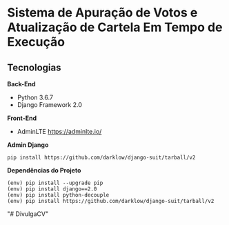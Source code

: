# Sistema de Apuração de Votos e Atualização de Cartela Em Tempo de Execução #

## Tecnologias ##

**Back-End**

* Python 3.6.7
* Django Framework 2.0

**Front-End**

* AdminLTE https://adminlte.io/

**Admin Django**

 ```
 pip install https://github.com/darklow/django-suit/tarball/v2
 ```
 
**Dependências do Projeto**
```
(env) pip install --upgrade pip
(env) pip install django==2.0
(env) pip install python-decouple
(env) pip install https://github.com/darklow/django-suit/tarball/v2
```
"# DivulgaCV" 
